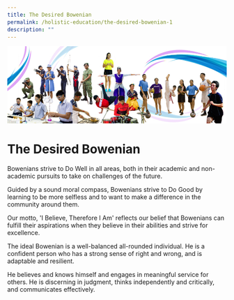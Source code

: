 ```yaml
---
title: The Desired Bowenian
permalink: /holistic-education/the-desired-bowenian-1
description: ""
---
```

![](/images/Desired%20Bowenian.jpeg)

# The Desired Bowenian

Bowenians strive to Do Well in all areas, both in their academic and non-academic pursuits to take on challenges of the future.

Guided by a sound moral compass, Bowenians strive to Do Good by learning to be more selfless and to want to make a difference in the community around them. 

Our motto, 'I Believe, Therefore I Am' reflects our belief that Bowenians can fulfill their aspirations when they believe in their abilities and strive for excellence. 

The ideal Bowenian is a well-balanced all-rounded individual. He is a confident person who has a strong sense of right and wrong, and is adaptable and resilient. 

He believes and knows himself and engages in meaningful service for others. He is discerning in judgment, thinks independently and critically, and communicates effectively.